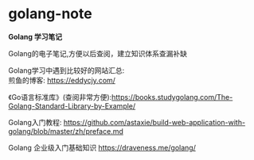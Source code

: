 # golang-note
**Golang 学习笔记**  

Golang的电子笔记,方便以后查阅，建立知识体系查漏补缺  

Golang学习中遇到比较好的网站汇总:  
煎鱼的博客: https://eddycjy.com/  
  

《Go语言标准库》(查阅非常方便):https://books.studygolang.com/The-Golang-Standard-Library-by-Example/  

Golang入门教程:  https://github.com/astaxie/build-web-application-with-golang/blob/master/zh/preface.md  

Golang 企业级入门基础知识 https://draveness.me/golang/
